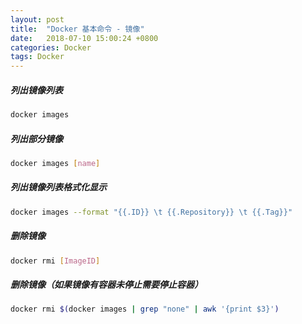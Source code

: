 ```yaml
---
layout: post
title:  "Docker 基本命令 - 镜像"
date:   2018-07-10 15:00:24 +0800
categories: Docker
tags: Docker
---
```


##### 列出镜像列表
```bash
docker images
```

##### 列出部分镜像
```bash
docker images [name]
```

##### 列出镜像列表格式化显示
```bash
docker images --format "{{.ID}} \t {{.Repository}} \t {{.Tag}}"
```

##### 删除镜像
```bash
docker rmi [ImageID]
```

##### 删除<none>镜像（如果镜像有容器未停止需要停止容器）
```bash
docker rmi $(docker images | grep "none" | awk '{print $3}')
```